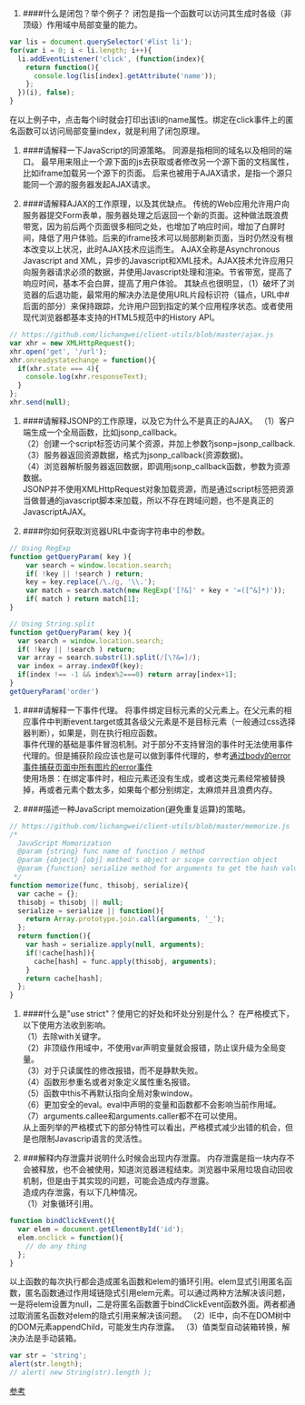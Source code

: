 
1. ####什么是闭包？举个例子？
闭包是指一个函数可以访问其生成时各级（非顶级）作用域中局部变量的能力。  
```js
var lis = document.querySelector('#list li');
for(var i = 0; i < li.length; i++){
  li.addEventListener('click', (function(index){
    return function(){
      console.log(lis[index].getAttribute('name'));
    };
  })(i), false);
}
```
在以上例子中，点击每个li时就会打印出该li的name属性。绑定在click事件上的匿名函数可以访问局部变量index，就是利用了闭包原理。

1. ####请解释一下JavaScript的同源策略。
同源是指相同的域名以及相同的端口。
最早用来阻止一个源下面的js去获取或者修改另一个源下面的文档属性，比如iframe加载另一个源下的页面。
后来也被用于AJAX请求，是指一个源只能同一个源的服务器发起AJAX请求。    

1. ####请解释AJAX的工作原理，以及其优缺点。
传统的Web应用允许用户向服务器提交Form表单，服务器处理之后返回一个新的页面。这种做法既浪费带宽，因为前后两个页面很多相同之处，也增加了响应时间，增加了白屏时间，降低了用户体验。后来的iframe技术可以局部刷新页面，当时仍然没有根本改变以上状况，此时AJAX技术应运而生。
AJAX全称是Asynchronous Javascript and XML，异步的Javascript和XML技术。AJAX技术允许应用只向服务器请求必须的数据，并使用Javascript处理和渲染。节省带宽，提高了响应时间，基本不会白屏，提高了用户体验。
其缺点也很明显，（1）破坏了浏览器的后退功能，最常用的解决办法是使用URL片段标识符（锚点，URL中#后面的部分）来保持跟踪，允许用户回到指定的某个应用程序状态。或者使用现代浏览器都基本支持的HTML5规范中的History API。
```javascript
// https://github.com/lichangwei/client-utils/blob/master/ajax.js
var xhr = new XMLHttpRequest();
xhr.open('get', '/url');
xhr.onreadystatechange = function(){
  if(xhr.state === 4){
    console.log(xhr.responseText);
  }
};
xhr.send(null);
```

1. ####请解释JSONP的工作原理，以及它为什么不是真正的AJAX。
（1）客户端生成一个全局函数，比如jsonp_callback。  
（2）创建一个script标签访问某个资源，并加上参数?jsonp=jsonp_callback.  
（3）服务器返回资源数据，格式为jsonp_callback(资源数据)。  
（4）浏览器解析服务器返回数据，即调用jsonp_callback函数，参数为资源数据。  
JSONP并不使用XMLHttpRequest对象加载资源，而是通过script标签把资源当做普通的javascript脚本来加载，所以不存在跨域问题，也不是真正的JavascriptAJAX。

1. ####你如何获取浏览器URL中查询字符串中的参数。
```javascript
// Using RegExp  
function getQueryParam( key ){
    var search = window.location.search;
    if( !key || !search ) return;
    key = key.replace(/\./g, '\\.');
    var match = search.match(new RegExp('[?&]' + key + '=([^&]*)'));
    if( match ) return match[1];
}
```
```javascript
// Using String.split
function getQueryParam( key ){
  var search = window.location.search;
  if( !key || !search ) return;
  var array = search.substr(1).split(/[\?&=]/);
  var index = array.indexOf(key);
  if(index !== -1 && index%2===0) return array[index+1];
}
getQueryParam('order')
```

1. ####请解释一下事件代理。
将事件绑定目标元素的父元素上。在父元素的相应事件中判断event.target或其各级父元素是不是目标元素（一般通过css选择器判断），如果是，则在执行相应函数。  
事件代理的基础是事件冒泡机制。对于部分不支持冒泡的事件时无法使用事件代理的。但是捕获阶段应该也是可以做到事件代理的，参考[通过body的error事件捕获页面中所有图片的error事件](./2013-06-06-Events-in-Capture-Phase.md)  
使用场景：在绑定事件时，相应元素还没有生成，或者这类元素经常被替换掉，再或者元素个数太多，如果每个都分别绑定，太麻烦并且浪费内存。  

1. ####描述一种JavaScript memoization(避免重复运算)的策略。
```javascript
// https://github.com/lichangwei/client-utils/blob/master/memorize.js
/*
  JavaScript Momorization
  @param {string} func name of function / method
  @param {object} [obj] mothed's object or scope correction object
  @param {function} serialize method for arguments to get the hash value.
 */
function memorize(func, thisobj, serialize){
  var cache = {};
  thisobj = thisobj || null;
  serialize = serialize || function(){
    return Array.prototype.join.call(arguments, '_');
  };
  return function(){
    var hash = serialize.apply(null, arguments);
    if(!cache[hash]){
      cache[hash] = func.apply(thisobj, arguments);
    }
    return cache[hash];
  };
}
```
1. ####什么是"use strict"？使用它的好处和坏处分别是什么？
在严格模式下，以下使用方法收到影响。  
（1）去除with关键字。  
（2）非顶级作用域中，不使用var声明变量就会报错，防止误升级为全局变量。  
（3）对于只读属性的修改报错，而不是静默失败。  
（4）函数形参重名或者对象定义属性重名报错。  
（5）函数中this不再默认指向全局对象window。  
（6）更加安全的eval。eval中声明的变量和函数都不会影响当前作用域。  
（7）arguments.callee和arguments.caller都不在可以使用。  
从上面列举的严格模式下的部分特性可以看出，严格模式减少出错的机会，但是也限制Javascrip语言的灵活性。  

1. ###解释内存泄露并说明什么时候会出现内存泄露。
内存泄露是指一块内存不会被释放，也不会被使用，知道浏览器进程结束。浏览器中采用垃圾自动回收机制，但是由于其实现的问题，可能会造成内存泄露。  
造成内存泄露，有以下几种情况。  
（1）对象循环引用。
```javascript
function bindClickEvent(){
  var elem = document.getElementById('id');
  elem.onclick = function(){
    // do any thing
  }; 
}
```
以上函数的每次执行都会造成匿名函数和elem的循环引用。elem显式引用匿名函数，匿名函数通过作用域链隐式引用elem元素。可以通过两种方法解决该问题，一是将elem设置为null，二是将匿名函数置于bindClickEvent函数外面。两者都通过取消匿名函数对elem的隐式引用来解决该问题。
（2）IE中，向不在DOM树中的DOM元素appendChild，可能发生内存泄露。
（3）值类型自动装箱转换，解决办法是手动装箱。
```js
var str = 'string';
alert(str.length);
// alert( new String(str).length );
```
[参考](http://www.cnblogs.com/winter-cn/archive/2008/06/26/1213151.html)  

